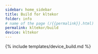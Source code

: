 ```yaml
---
sidebar: home_sidebar
title: Build for kltekor
folder: info
# name of the page (/{{permalink}}.html)
permalink: kltekor/build
device: kltekor
---
```

{% include templates/device_build.md %}

